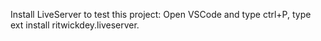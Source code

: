 Install LiveServer to test this project: 
Open VSCode and type ctrl+P, type ext install ritwickdey.liveserver.